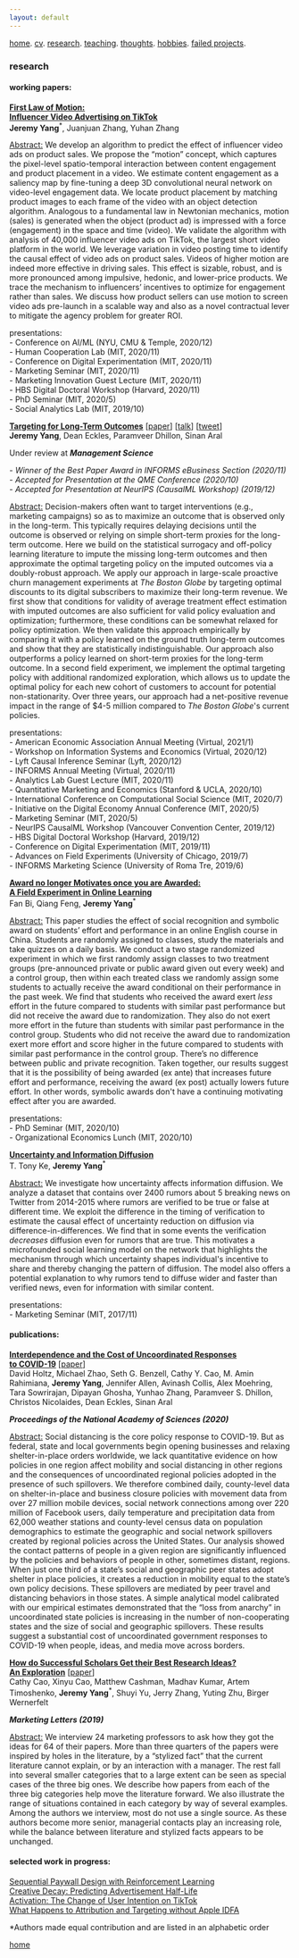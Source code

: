 ```yaml
---
layout: default
---
```


[home](./). [cv](./assets/files/CV.pdf). [research](./research.md). [teaching](./teaching.md). [thoughts](./thought.md). [hobbies](./hobby.md). [failed projects](./failed.md).

### research 

<!--
#### general interests:
<ins>Topic:</ins> Video Advertising, Targeting Interventions, <br/>
Entertainment Commerce, Incentive Design<br/>
<ins>Method:</ins> Computer Vision, Reinforcement Learning, <br/>
Natural Language Processing, Causal Inference
-->

#### working papers:

<ins>**First Law of Motion: <br/>
Influencer Video Advertising on TikTok**</ins> <!--[<a href="">paper</a>][<a href=" ">slides</a>]<br/>--> <br/>
**Jeremy Yang**<sup>*</sup>, Juanjuan Zhang, Yuhan Zhang

<ins>Abstract:</ins> We develop an algorithm to predict the effect of influencer video ads on product sales. We propose the “motion” concept, which captures the pixel-level spatio-temporal interaction between content engagement and product placement in a video. We estimate content engagement as a saliency map by fine-tuning a deep 3D convolutional neural network on video-level engagement data. We locate product placement by matching product images to each frame of the video with an object detection algorithm. Analogous to a fundamental law in Newtonian mechanics, motion (sales) is generated when the object (product ad) is impressed with a force (engagement) in the space and time (video). We validate the algorithm with analysis of 40,000 influencer video ads on TikTok, the largest short video platform in the world. We leverage variation in video posting time to identify the causal effect of video ads on product sales. Videos of higher motion are indeed more effective in driving sales. This effect is sizable, robust, and is more pronounced among impulsive, hedonic, and lower-price products. We trace the mechanism to influencers’ incentives to optimize for engagement rather than sales. We discuss how product sellers can use motion to screen video ads pre-launch in a scalable way and also as a novel contractual lever to mitigate the agency problem for greater ROI.

presentations:<br/>
\- Conference on AI/ML (NYU, CMU & Temple, 2020/12)<br/>
\- Human Cooperation Lab (MIT, 2020/11)<br/>
\- Conference on Digital Experimentation (MIT, 2020/11)<br/>
\- Marketing Seminar (MIT, 2020/11)<br/>
\- Marketing Innovation Guest Lecture (MIT, 2020/11)<br/>
\- HBS Digital Doctoral Workshop (Harvard, 2020/11)<br/>
\- PhD Seminar (MIT, 2020/5)<br/>
\- Social Analytics Lab (MIT, 2019/10)<br/>

<ins>**Targeting for Long-Term Outcomes**</ins> [<a href="https://arxiv.org/pdf/2010.15835.pdf">paper</a>] [<a href="https://www.dropbox.com/s/olf0gance8x95ag/targeting_informs.mov?dl=0">talk</a>] [<a href="https://twitter.com/deaneckles/status/1323396125601210372?s=20">tweet</a>]<br/> 
**Jeremy Yang**, Dean Eckles, Paramveer Dhillon, Sinan Aral

Under review at _**Management Science**_<br/>

\- _Winner of the Best Paper Award in INFORMS eBusiness Section (2020/11)_<br/>
\- _Accepted for Presentation at the QME Conference (2020/10)_<br/>
\- _Accepted for Presentation at NeurIPS (CausalML Workshop) (2019/12)_<br/>

<ins>Abstract:</ins> Decision-makers often want to target interventions (e.g., marketing campaigns) so as to maximize an outcome that is observed only in the long-term. This typically requires delaying decisions until the outcome is observed or relying on simple short-term proxies for the long-term outcome. Here we build on the statistical surrogacy and off-policy learning literature to impute the missing long-term outcomes and then approximate the optimal targeting policy on the imputed outcomes via a doubly-robust approach. We apply our approach in large-scale proactive churn management experiments at _The Boston Globe_ by targeting optimal discounts to its digital subscribers to maximize their long-term revenue. We first show that conditions for validity of average treatment effect estimation with imputed outcomes are also sufficient for valid policy evaluation and optimization; furthermore, these conditions can be somewhat relaxed for policy optimization. We then validate this approach empirically by comparing it with a policy learned on the ground truth long-term outcomes and show that they are statistically indistinguishable. Our approach also outperforms a policy learned on short-term proxies for the long-term outcome. In a second field experiment, we implement the optimal targeting policy with additional randomized exploration, which allows us to update the optimal policy for each new cohort of customers to account for potential non-stationarity. Over three years, our approach had a net-positive revenue impact in the range of $4-5 million compared to _The Boston Globe_'s current policies.

presentations:<br/>
\- American Economic Association Annual Meeting (Virtual, 2021/1)<br/>
\- Workshop on Information Systems and Economics (Virtual, 2020/12)<br/>
\- Lyft Causal Inference Seminar (Lyft, 2020/12)<br/>
\- INFORMS Annual Meeting (Virtual, 2020/11)<br/>
\- Analytics Lab Guest Lecture (MIT, 2020/11)<br/>
\- Quantitative Marketing and Economics (Stanford & UCLA, 2020/10)<br/>
\- International Conference on Computational Social Science (MIT, 2020/7)<br/>
\- Initiative on the Digital Economy Annual Conference (MIT, 2020/5)<br/>
\- Marketing Seminar (MIT, 2020/5)<br/>
\- NeurIPS CausalML Workshop (Vancouver Convention Center, 2019/12)<br/>
\- HBS Digital Doctoral Workshop (Harvard, 2019/12)<br/>
\- Conference on Digital Experimentation (MIT, 2019/11)<br/>
\- Advances on Field Experiments (University of Chicago, 2019/7)<br/>
\- INFORMS Marketing Science (University of Roma Tre, 2019/6)<br/>


<!--
Abstract: TikTok is the most popular short video platform in the world with over 500M active users. We show three sets of early results using a unique dataset with detailed information on influencer created advertising videos, user engagement with the video (e.g., like, comment and share) and product page visits and sales on Douyin (the Chinese version of TikTok) : (1) by exploiting the differential timing of video posting, we use a difference in difference approach to estimate the causal effect of influencer advertising on product page visits and sales and calculate influencer ROI, (2) we use methods in computer vision to extract feature embeddings from the videos and show that video content and influencer fixed effect explains about the same amount of variation in sales, (3) somewhat surprisingly, user engagement with the video is not predictive of sales, it suggests that it might not be a good idea for brands to choose influencers based on past engagement if they want to generate short-term sales.
-->

<ins>**Award no longer Motivates once you are Awarded:<br/> 
A Field Experiment in Online Learning**</ins> <!--[<a href="">paper</a>][<a href=" ">slides</a>]<br/>--> <br/>
Fan Bi, Qiang Feng, **Jeremy Yang**<sup>*</sup> 

<ins>Abstract:</ins> This paper studies the effect of social recognition and symbolic award on students’ effort and performance in an online English course in China. Students are randomly assigned to classes, study the materials and take quizzes on a daily basis. We conduct a two stage randomized experiment in which we first randomly assign classes to two treatment groups (pre-announced private or public award given out every week) and a control group, then within each treated class we randomly assign some students to actually receive the award conditional on their performance in the past week. We find that students who received the award exert _less_ effort in the future compared to students with similar past performance but did not receive the award due to randomization. They also do not exert more effort in the future than students with similar past performance in the control group. Students who did not receive the award due to randomization exert more effort and score higher in the future compared to students with similar past performance in the control group. There’s no difference between public and private recognition. Taken together, our results suggest that it is the possibility of being awarded (ex ante) that increases future effort and performance, receiving the award (ex post) actually lowers future effort. In other words, symbolic awards don't have a continuing motivating effect after you are awarded.

presentations:<br/>
\- PhD Seminar (MIT, 2020/10)<br/>
\- Organizational Economics Lunch (MIT, 2020/10)<br/>

<ins>**Uncertainty and Information Diffusion**</ins> <!--[<a href="">paper</a>][<a href=" ">slides</a>]<br/>--> <br/>
T. Tony Ke, **Jeremy Yang**<sup>*</sup> 

<ins>Abstract:</ins> We investigate how uncertainty affects information diffusion. We analyze a dataset that contains over 2400 rumors about 5 breaking news on Twitter from 2014-2015 where rumors are verified to be true or false at different time. We exploit the difference in the timing of verification to estimate the causal effect of uncertainty reduction on diffusion via difference-in-differences. We find that in some events the verification _decreases_ diffusion even for rumors that are true. This motivates a microfounded social learning model on the network that highlights the mechanism through which uncertainty shapes individual's incentive to share and thereby changing the pattern of diffusion. The model also offers a potential explanation to why rumors tend to diffuse wider and faster than verified news, even for information with similar content. 

presentations:<br/>
\- Marketing Seminar (MIT, 2017/11)<br/>

<!--
Abstract: We investigate how uncertainty affects information sharing behavior. Using data on the spread of scientific news regarding the discovery of Higgs boson on Twitter in July 2012 we find that: (1) the main effect of uncertainty reduction on sharing probability is positive, (2) there's positive peer effect (crowding in) in the pre announcement or rumor phase that is characterized by piecemeal release of signals that are informative but noisy (high to medium uncertainty), (3) peer effect becomes negative (crowding out) in the post-announcement phase when the discovery is officially confirmed (low uncertainty) and (4) because of the negative interaction between information uncertainty and peer effect, when the number of sharing peers exceed some threshold, individuals are more likely to share when uncertainty is higher. This result suggests that the crowding in effect in rumor phase tends to amplify diffusion while the crowding out effect after confirmation tends to suppress diffusion. This motivates a simple learning model that highlights the mechanism through which uncertainty interacts with peer effects to drive the pattern of diffusion and offers a potential explanation to why rumors tend to diffuse wider and faster than verified news, even when the content of information is holding fixed. We further corroborate the result by analyzing a broader dataset that contains over 2400 rumors about 5 breaking news on Twitter from 2014-2015.
-->

#### publications:
<ins>**Interdependence and the Cost of Uncoordinated Responses <br/>
to COVID-19**</ins> [<a href="https://www.pnas.org/content/early/2020/07/29/2009522117">paper</a>]<br/>
David Holtz, Michael Zhao, Seth G. Benzell, Cathy Y. Cao, M. Amin Rahimiana, **Jeremy Yang**, Jennifer Allen, Avinash Collis, Alex Moehring, Tara Sowrirajan, Dipayan Ghosha, Yunhao Zhang, Paramveer S. Dhillon, Christos Nicolaides, Dean Eckles, Sinan Aral

**_Proceedings of the National Academy of Sciences (2020)_** <br/> 

<ins>Abstract:</ins> Social distancing is the core policy response to COVID-19. But as federal, state and local governments begin opening businesses and relaxing shelter-in-place orders worldwide, we lack quantitative evidence on how policies in one region affect mobility and social distancing in other regions and the consequences of uncoordinated regional policies adopted in the presence of such spillovers. We therefore combined daily, county-level data on shelter-in-place and business closure policies with movement data from over 27 million mobile devices, social network connections among over 220 million of Facebook users, daily temperature and precipitation data from 62,000 weather stations and county-level census data on population demographics to estimate the geographic and social network spillovers created by regional policies across the United States. Our analysis showed the contact patterns of people in a given region are significantly influenced by the policies and behaviors of people in other, sometimes distant, regions. When just one third of a state’s social and geographic peer states adopt shelter in place policies, it creates a reduction in mobility equal to the state’s own policy decisions. These spillovers are mediated by peer travel and distancing behaviors in those states. A simple analytical model calibrated with our empirical estimates demonstrated that the “loss from anarchy” in uncoordinated state policies is increasing in the number of non-cooperating states and the size of social and geographic spillovers. These results suggest a substantial cost of uncoordinated government responses to COVID-19 when people, ideas, and media move across borders.

<ins>**How do Successful Scholars Get their Best Research Ideas? <br/>
An Exploration**</ins> [<a href="https://mitsloan.mit.edu/shared/ods/documents/?PublicationDocumentID=5970">paper</a>]<br/> 
Cathy Cao, Xinyu Cao, Matthew Cashman, Madhav Kumar, Artem Timoshenko, **Jeremy Yang**<sup>*</sup>, Shuyi Yu, Jerry Zhang, Yuting Zhu, Birger Wernerfelt

**_Marketing Letters (2019)_** <br/> 

<ins>Abstract:</ins> We interview 24 marketing professors to ask how they got the ideas for 64 of their papers. More than three quarters of the papers were inspired by holes in the literature, by a “stylized fact” that the current literature cannot explain, or by an interaction with a manager. The rest fall into several smaller categories that to a large extent can be seen as special cases of the three big ones. We describe how papers from each of the three big categories help move the literature forward. We also illustrate the range of situations contained in each category by way of several examples. Among the authors we interview, most do not use a single source. As these authors become more senior, managerial contacts play an increasing role, while the balance between literature and stylized facts appears to be unchanged.

<!-- #### revise & resubmit:-->

#### selected work in progress:
<ins>Sequential Paywall Design with Reinforcement Learning</ins> <br/>
<ins>Creative Decay: Predicting Advertisement Half-Life<br/>
<ins>Activation: The Change of User Intention on TikTok</ins> <br/>
<ins>What Happens to Attribution and Targeting without Apple IDFA</ins> <br/>

<!--
<ins>Misinformation on COVID-19</ins>
<ins>Information Revelation and Diffusion</ins> [analysis & writing] <br/>
<ins>Using Bounded Outcome to Improve the Design of Exploration Policy</ins> [analysis & writing] <br/> 
-->
*Authors made equal contribution and are listed in an alphabetic order

[home](./)
